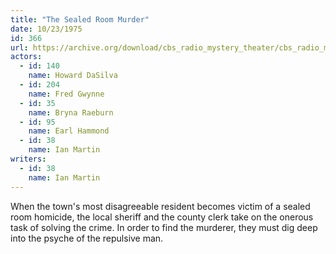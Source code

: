 ```yaml
---
title: "The Sealed Room Murder"
date: 10/23/1975
id: 366
url: https://archive.org/download/cbs_radio_mystery_theater/cbs_radio_mystery_theater-0351-0400.zip/cbs_radio_mystery_theater-0351-0400%2Fcbsrmt_0366_the_sealed_room_murder.mp3
actors:  
  - id: 140
    name: Howard DaSilva  
  - id: 204
    name: Fred Gwynne  
  - id: 35
    name: Bryna Raeburn  
  - id: 95
    name: Earl Hammond  
  - id: 38
    name: Ian Martin
writers:  
  - id: 38
    name: Ian Martin
---
```

When the town's most disagreeable resident becomes victim of a sealed room homicide, the local sheriff and the county clerk take on the onerous task of solving the crime. In order to find the murderer, they must dig deep into the psyche of the repulsive man.